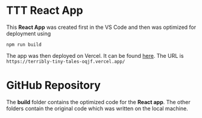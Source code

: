 # TTT React App

This **React App** was created first in the VS Code and then was optimized for deployment using

    npm run build
The app was then deployed on Vercel. It can be found [here](terribly-tiny-tales-oqjf.vercel.app).
The URL is `https://terribly-tiny-tales-oqjf.vercel.app/
`
# GitHub Repository
The **build** folder contains the optimized code for the **React app**.
The other folders contain the original code which was written on the local machine.
